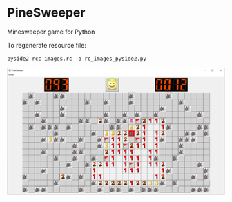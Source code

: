 # PineSweeper
Minesweeper game for Python

To regenerate resource file:
```shell
pyside2-rcc images.rc -o rc_images_pyside2.py
```

![](./doc/screenshot.png)
